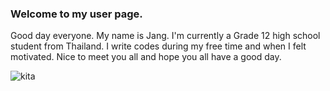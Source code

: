 ### Welcome to my user page.

Good day everyone. My name is Jang. I'm currently a Grade 12 high school student from Thailand. I write codes during my free time and when I felt motivated. Nice to meet you all and hope you all have a good day.

![kita](https://i.redd.it/bp54598qg4ca1.gif)
